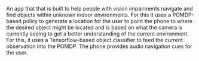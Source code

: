 An app that that is built to help people with vision impairments navigate and find objects within unknown indoor environments. For this it uses a POMDP-based policy to generate a location for the user to point the phone to where the desired object might be located and is based on what the camera is currently seeing to get a better understanding of the current environment. For this, it uses a Tensorflow-based object classifier to feed the current observation into the POMDP. The phone provides audio navigation cues for the user. 
